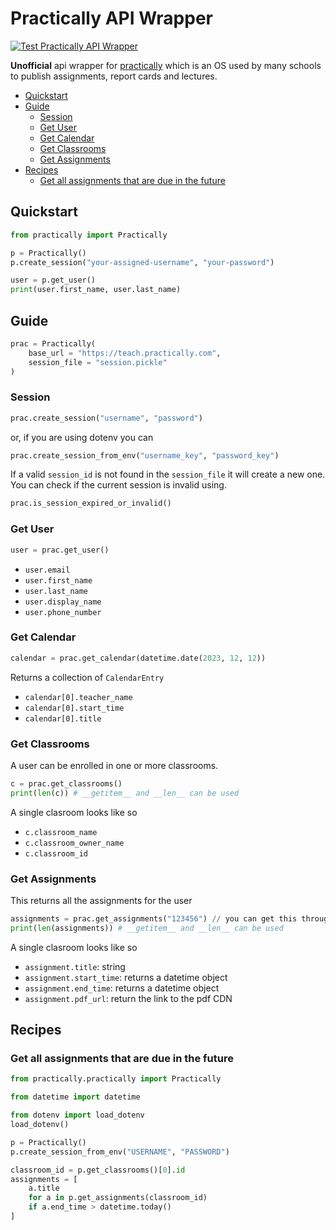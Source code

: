 # Practically API Wrapper

[![Test Practically API Wrapper](https://github.com/Aadv1k/practically-api-wrapper/actions/workflows/python-app.yml/badge.svg)](https://github.com/Aadv1k/practically-api-wrapper/actions/workflows/python-app.yml)

**Unofficial** api wrapper for [practically](https://www.practically.com) which is an OS used by many schools to publish assignments, report cards and lectures.

- [Quickstart](#quickstart)
- [Guide](#guide)
  - [Session](#session)
  - [Get User](#get-user)
  - [Get Calendar](#get-calendar)
  - [Get Classrooms](#get-classrooms)
  - [Get Assignments](#get-assignments)
- [Recipes](#recipes)
  - [Get all assignments that are due in the future](#get-all-assignments-that-are-due-in-the-future)

## Quickstart

```python
from practically import Practically

p = Practically()
p.create_session("your-assigned-username", "your-password")

user = p.get_user()
print(user.first_name, user.last_name)
```

## Guide

```python
prac = Practically(
    base_url = "https://teach.practically.com",
    session_file = "session.pickle"
)
```

### Session

```python
prac.create_session("username", "password")
```

or, if you are using dotenv you can 

```python
prac.create_session_from_env("username_key", "password_key")
```

If a valid `session_id` is not found in the `session_file` it will create a new one. You can check if the current session is invalid using. 

```python
prac.is_session_expired_or_invalid()
```

### Get User

```python
user = prac.get_user()
```
- `user.email`
- `user.first_name`
- `user.last_name`
- `user.display_name`
- `user.phone_number`

### Get Calendar

```python
calendar = prac.get_calendar(datetime.date(2023, 12, 12))
```

Returns a collection of `CalendarEntry`

- `calendar[0].teacher_name`
- `calendar[0].start_time`
- `calendar[0].title`

### Get Classrooms

A user can be enrolled in one or more classrooms.

```python
c = prac.get_classrooms()
print(len(c)) # __getitem__ and __len__ can be used
```

A single clasroom looks like so

- `c.classroom_name`
- `c.classroom_owner_name`
- `c.classroom_id`

### Get Assignments

This returns all the assignments for the user 

```python
assignments = prac.get_assignments("123456") // you can get this through classrooms
print(len(assignments)) # __getitem__ and __len__ can be used
```

A single clasroom looks like so

- `assignment.title`: string
- `assignment.start_time`: returns a datetime object
- `assignment.end_time`: returns a datetime object
- `assignment.pdf_url`: return the link to the pdf CDN

## Recipes

### Get all assignments that are due in the future

```python
from practically.practically import Practically

from datetime import datetime

from dotenv import load_dotenv
load_dotenv()

p = Practically()
p.create_session_from_env("USERNAME", "PASSWORD")

classroom_id = p.get_classrooms()[0].id
assignments = [
    a.title 
    for a in p.get_assignments(classroom_id)
    if a.end_time > datetime.today()
]

```
